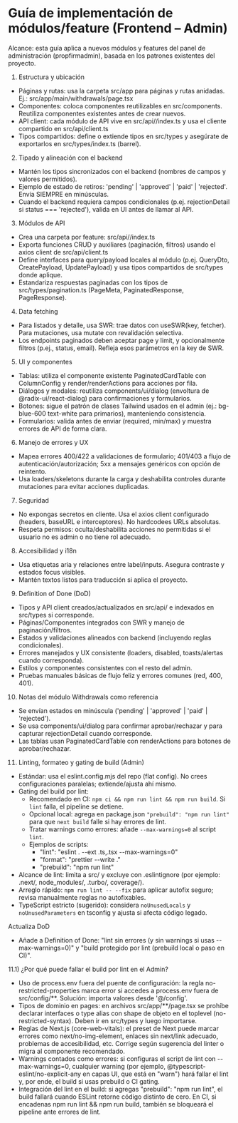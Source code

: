 # Guía de implementación de módulos/feature (Frontend – Admin)

Alcance: esta guía aplica a nuevos módulos y features del panel de administración (propfirmadmin), basada en los patrones existentes del proyecto.

1) Estructura y ubicación
- Páginas y rutas: usa la carpeta src/app para páginas y rutas anidadas. Ej.: src/app/main/withdrawals/page.tsx
- Componentes: coloca componentes reutilizables en src/components. Reutiliza componentes existentes antes de crear nuevos.
- API client: cada módulo de API vive en src/api/<modulo>/index.ts y usa el cliente compartido en src/api/client.ts
- Tipos compartidos: define o extiende tipos en src/types y asegúrate de exportarlos en src/types/index.ts (barrel).

2) Tipado y alineación con el backend
- Mantén los tipos sincronizados con el backend (nombres de campos y valores permitidos).
- Ejemplo de estado de retiros: 'pending' | 'approved' | 'paid' | 'rejected'. Envía SIEMPRE en minúsculas.
- Cuando el backend requiera campos condicionales (p.ej. rejectionDetail si status === 'rejected'), valida en UI antes de llamar al API.

3) Módulos de API
- Crea una carpeta por feature: src/api/<feature>/index.ts
- Exporta funciones CRUD y auxiliares (paginación, filtros) usando el axios client de src/api/client.ts
- Define interfaces para query/payload locales al módulo (p.ej. QueryDto, CreatePayload, UpdatePayload) y usa tipos compartidos de src/types donde aplique.
- Estandariza respuestas paginadas con los tipos de src/types/pagination.ts (PageMeta, PaginatedResponse, PageResponse).

4) Data fetching
- Para listados y detalle, usa SWR: trae datos con useSWR(key, fetcher). Para mutaciones, usa mutate con revalidación selectiva.
- Los endpoints paginados deben aceptar page y limit, y opcionalmente filtros (p.ej., status, email). Refleja esos parámetros en la key de SWR.

5) UI y componentes
- Tablas: utiliza el componente existente PaginatedCardTable con ColumnConfig y render/renderActions para acciones por fila.
- Diálogos y modales: reutiliza components/ui/dialog (envoltura de @radix-ui/react-dialog) para confirmaciones y formularios.
- Botones: sigue el patrón de clases Tailwind usados en el admin (ej.: bg-blue-600 text-white para primarios), manteniendo consistencia.
- Formularios: valida antes de enviar (required, min/max) y muestra errores de API de forma clara.

6) Manejo de errores y UX
- Mapea errores 400/422 a validaciones de formulario; 401/403 a flujo de autenticación/autorización; 5xx a mensajes genéricos con opción de reintento.
- Usa loaders/skeletons durante la carga y deshabilita controles durante mutaciones para evitar acciones duplicadas.

7) Seguridad
- No expongas secretos en cliente. Usa el axios client configurado (headers, baseURL e interceptores). No hardcodees URLs absolutas.
- Respeta permisos: oculta/deshabilita acciones no permitidas si el usuario no es admin o no tiene rol adecuado.

8) Accesibilidad y i18n
- Usa etiquetas aria y relaciones entre label/inputs. Asegura contraste y estados focus visibles.
- Mantén textos listos para traducción si aplica el proyecto.

9) Definition of Done (DoD)
- Tipos y API client creados/actualizados en src/api/<feature> e indexados en src/types si corresponde.
- Páginas/Componentes integrados con SWR y manejo de paginación/filtros.
- Estados y validaciones alineados con backend (incluyendo reglas condicionales).
- Errores manejados y UX consistente (loaders, disabled, toasts/alertas cuando corresponda).
- Estilos y componentes consistentes con el resto del admin.
- Pruebas manuales básicas de flujo feliz y errores comunes (red, 400, 401).

10) Notas del módulo Withdrawals como referencia
- Se envían estados en minúscula ('pending' | 'approved' | 'paid' | 'rejected').
- Se usa components/ui/dialog para confirmar aprobar/rechazar y para capturar rejectionDetail cuando corresponde.
- Las tablas usan PaginatedCardTable con renderActions para botones de aprobar/rechazar.

11) Linting, formateo y gating de build (Admin)
- Estándar: usa el eslint.config.mjs del repo (flat config). No crees configuraciones paralelas; extiende/ajusta ahí mismo.
- Gating del build por lint:
  - Recomendado en CI: `npm ci && npm run lint && npm run build`. Si `lint` falla, el pipeline se detiene.
  - Opcional local: agrega en package.json `"prebuild": "npm run lint"` para que `next build` falle si hay errores de lint.
  - Tratar warnings como errores: añade `--max-warnings=0` al script `lint`.
  - Ejemplos de scripts:
    - "lint": "eslint . --ext .ts,.tsx --max-warnings=0"
    - "format": "prettier --write ."
    - "prebuild": "npm run lint"
- Alcance de lint: limita a src/ y excluye con .eslintignore (por ejemplo: .next/, node_modules/, .turbo/, coverage/).
- Arreglo rápido: `npm run lint -- --fix` para aplicar autofix seguro; revisa manualmente reglas no autofixables.
- TypeScript estricto (sugerido): considera `noUnusedLocals` y `noUnusedParameters` en tsconfig y ajusta si afecta código legado.

Actualiza DoD
- Añade a Definition of Done: "lint sin errores (y sin warnings si usas --max-warnings=0)" y "build protegido por lint (prebuild local o paso en CI)".

11.1) ¿Por qué puede fallar el build por lint en el Admin?
- Uso de process.env fuera del puente de configuración: la regla no-restricted-properties marca error si accedes a process.env fuera de src/config/**. Solución: importa valores desde '@/config'.
- Tipos de dominio en pages: en archivos src/app/**/page.tsx se prohíbe declarar interfaces o type alias con shape de objeto en el toplevel (no-restricted-syntax). Deben ir en src/types y luego importarse.
- Reglas de Next.js (core-web-vitals): el preset de Next puede marcar errores como next/no-img-element, enlaces sin next/link adecuado, problemas de accesibilidad, etc. Corrige según sugerencia del linter o migra al componente recomendado.
- Warnings contados como errores: si configuras el script de lint con --max-warnings=0, cualquier warning (por ejemplo, @typescript-eslint/no-explicit-any en capas UI, que está en "warn") hará fallar el lint y, por ende, el build si usas prebuild o CI gating.
- Integración del lint en el build: si agregas "prebuild": "npm run lint", el build fallará cuando ESLint retorne código distinto de cero. En CI, si encadenas npm run lint && npm run build, también se bloqueará el pipeline ante errores de lint.